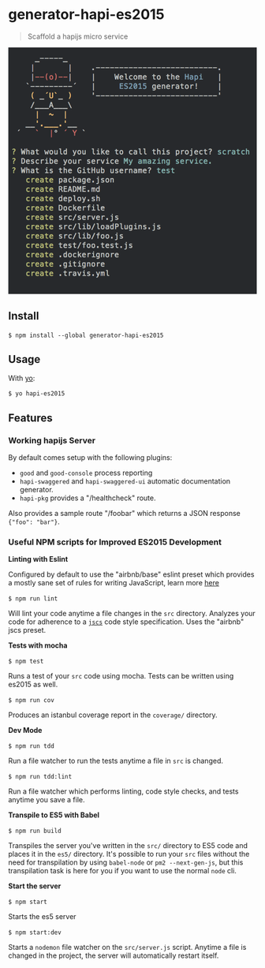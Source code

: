 # generator-hapi-es2015

> Scaffold a hapijs micro service

![](screenshot.png)

## Install

```
$ npm install --global generator-hapi-es2015
```

## Usage

With [yo](https://github.com/yeoman/yo):

```
$ yo hapi-es2015
```

## Features

### Working hapijs Server

By default comes setup with the following plugins:

- `good` and `good-console` process reporting
- `hapi-swaggered` and `hapi-swaggered-ui` automatic documentation generator.
- `hapi-pkg` provides a "/healthcheck" route.

Also provides a sample route "/foobar" which returns a JSON response `{"foo": "bar"}`.

### Useful NPM scripts for Improved ES2015 Development

**Linting with Eslint**

Configured by default to use the "airbnb/base" eslint preset which provides 
a mostly sane set of rules for writing JavaScript, learn more [here](https://github.com/airbnb/javascript)

`$ npm run lint`

Will lint your code anytime a file changes in the `src` directory. Analyzes your code for adherence to
a [`jscs`](http://jscs.info/) code style specification. Uses the "airbnb" jscs preset.

**Tests with mocha**

`$ npm test`

Runs a test of your `src` code using mocha. Tests can be written using es2015 as well.

`$ npm run cov`

Produces an istanbul coverage report in the `coverage/` directory.

**Dev Mode**

`$ npm run tdd`

Run a file watcher to run the tests anytime a file in `src` is changed.

`$ npm run tdd:lint`

Run a file watcher which performs linting, code style checks, and tests anytime you save a file.

**Transpile to ES5 with Babel**

`$ npm run build`

Transpiles the server you've written in the `src/` directory to ES5 code and places it in the `es5/` directory. It's
possible to run your `src` files without the need for transpilation by using `babel-node` or `pm2 --next-gen-js`, but this
transpilation task is here for you if you want to use the normal `node` cli.

**Start the server**

`$ npm start`

Starts the es5 server

`$ npm start:dev`

Starts a `nodemon` file watcher on the `src/server.js` script. Anytime a file is changed in the project, the server
will automatically restart itself.
